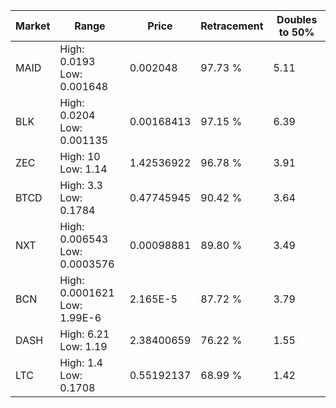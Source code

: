 | Market | Range | Price| Retracement | Doubles to 50% |
| --- | --- | --- | --- | --- |
| MAID | High: 0.0193<br />Low: 0.001648 | 0.002048 | 97.73 % | 5.11 |
| BLK | High: 0.0204<br />Low: 0.001135 | 0.00168413 | 97.15 % | 6.39 |
| ZEC | High: 10<br />Low: 1.14 | 1.42536922 | 96.78 % | 3.91 |
| BTCD | High: 3.3<br />Low: 0.1784 | 0.47745945 | 90.42 % | 3.64 |
| NXT | High: 0.006543<br />Low: 0.0003576 | 0.00098881 | 89.80 % | 3.49 |
| BCN | High: 0.0001621<br />Low: 1.99E-6 | 2.165E-5 | 87.72 % | 3.79 |
| DASH | High: 6.21<br />Low: 1.19 | 2.38400659 | 76.22 % | 1.55 |
| LTC | High: 1.4<br />Low: 0.1708 | 0.55192137 | 68.99 % | 1.42 |
